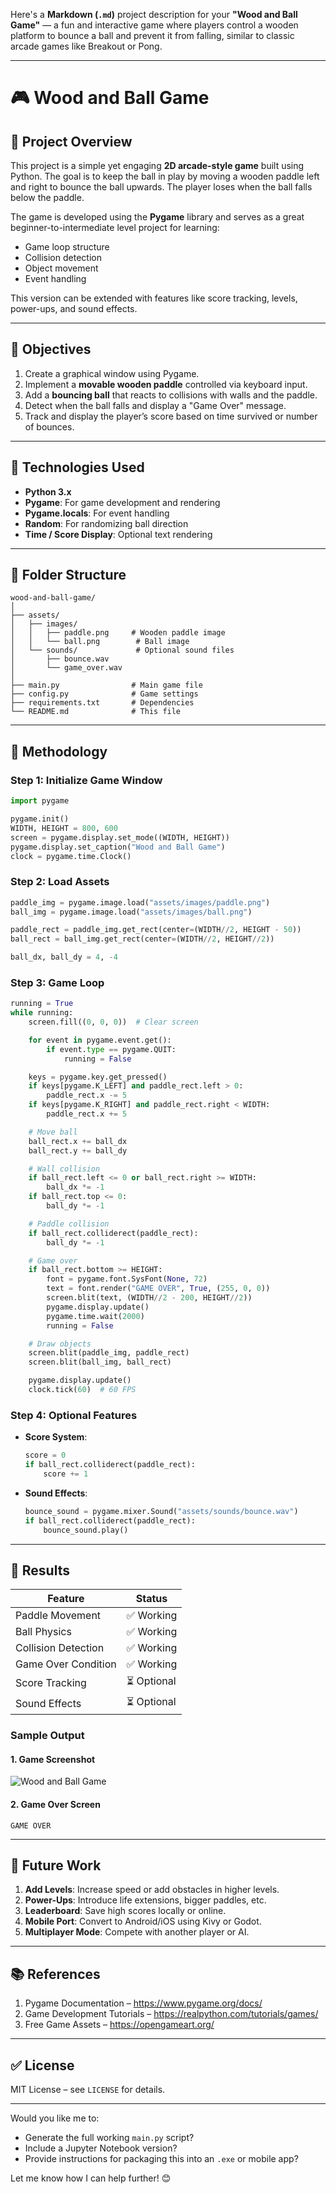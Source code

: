 Here's a **Markdown (`.md`)** project description for your **"Wood and Ball Game"** — a fun and interactive game where players control a wooden platform to bounce a ball and prevent it from falling, similar to classic arcade games like Breakout or Pong.

---

# 🎮 Wood and Ball Game

## 🧠 Project Overview

This project is a simple yet engaging **2D arcade-style game** built using Python. The goal is to keep the ball in play by moving a wooden paddle left and right to bounce the ball upwards. The player loses when the ball falls below the paddle.

The game is developed using the **Pygame** library and serves as a great beginner-to-intermediate level project for learning:
- Game loop structure
- Collision detection
- Object movement
- Event handling

This version can be extended with features like score tracking, levels, power-ups, and sound effects.

---

## 🎯 Objectives

1. Create a graphical window using Pygame.
2. Implement a **movable wooden paddle** controlled via keyboard input.
3. Add a **bouncing ball** that reacts to collisions with walls and the paddle.
4. Detect when the ball falls and display a "Game Over" message.
5. Track and display the player’s score based on time survived or number of bounces.

---

## 🧰 Technologies Used

- **Python 3.x**
- **Pygame**: For game development and rendering
- **Pygame.locals**: For event handling
- **Random**: For randomizing ball direction
- **Time / Score Display**: Optional text rendering

---

## 📁 Folder Structure

```
wood-and-ball-game/
│
├── assets/
│   ├── images/
│   │   ├── paddle.png     # Wooden paddle image
│   │   └── ball.png        # Ball image
│   └── sounds/             # Optional sound files
│       ├── bounce.wav
│       └── game_over.wav
│
├── main.py                # Main game file
├── config.py              # Game settings
├── requirements.txt       # Dependencies
└── README.md              # This file
```

---

## 🔬 Methodology

### Step 1: Initialize Game Window

```python
import pygame

pygame.init()
WIDTH, HEIGHT = 800, 600
screen = pygame.display.set_mode((WIDTH, HEIGHT))
pygame.display.set_caption("Wood and Ball Game")
clock = pygame.time.Clock()
```

### Step 2: Load Assets

```python
paddle_img = pygame.image.load("assets/images/paddle.png")
ball_img = pygame.image.load("assets/images/ball.png")

paddle_rect = paddle_img.get_rect(center=(WIDTH//2, HEIGHT - 50))
ball_rect = ball_img.get_rect(center=(WIDTH//2, HEIGHT//2))

ball_dx, ball_dy = 4, -4
```

### Step 3: Game Loop

```python
running = True
while running:
    screen.fill((0, 0, 0))  # Clear screen

    for event in pygame.event.get():
        if event.type == pygame.QUIT:
            running = False

    keys = pygame.key.get_pressed()
    if keys[pygame.K_LEFT] and paddle_rect.left > 0:
        paddle_rect.x -= 5
    if keys[pygame.K_RIGHT] and paddle_rect.right < WIDTH:
        paddle_rect.x += 5

    # Move ball
    ball_rect.x += ball_dx
    ball_rect.y += ball_dy

    # Wall collision
    if ball_rect.left <= 0 or ball_rect.right >= WIDTH:
        ball_dx *= -1
    if ball_rect.top <= 0:
        ball_dy *= -1

    # Paddle collision
    if ball_rect.colliderect(paddle_rect):
        ball_dy *= -1

    # Game over
    if ball_rect.bottom >= HEIGHT:
        font = pygame.font.SysFont(None, 72)
        text = font.render("GAME OVER", True, (255, 0, 0))
        screen.blit(text, (WIDTH//2 - 200, HEIGHT//2))
        pygame.display.update()
        pygame.time.wait(2000)
        running = False

    # Draw objects
    screen.blit(paddle_img, paddle_rect)
    screen.blit(ball_img, ball_rect)

    pygame.display.update()
    clock.tick(60)  # 60 FPS
```

### Step 4: Optional Features

- **Score System**:
  ```python
  score = 0
  if ball_rect.colliderect(paddle_rect):
      score += 1
  ```

- **Sound Effects**:
  ```python
  bounce_sound = pygame.mixer.Sound("assets/sounds/bounce.wav")
  if ball_rect.colliderect(paddle_rect):
      bounce_sound.play()
  ```

---

## 🧪 Results

| Feature | Status |
|--------|--------|
| Paddle Movement | ✅ Working |
| Ball Physics | ✅ Working |
| Collision Detection | ✅ Working |
| Game Over Condition | ✅ Working |
| Score Tracking | ⏳ Optional |
| Sound Effects | ⏳ Optional |

### Sample Output

#### 1. **Game Screenshot**
![Wood and Ball Game](images/game_screenshot.jpg)

#### 2. **Game Over Screen**
```
GAME OVER
```

---

## 🚀 Future Work

1. **Add Levels**: Increase speed or add obstacles in higher levels.
2. **Power-Ups**: Introduce life extensions, bigger paddles, etc.
3. **Leaderboard**: Save high scores locally or online.
4. **Mobile Port**: Convert to Android/iOS using Kivy or Godot.
5. **Multiplayer Mode**: Compete with another player or AI.

---

## 📚 References

1. Pygame Documentation – https://www.pygame.org/docs/
2. Game Development Tutorials – https://realpython.com/tutorials/games/
3. Free Game Assets – https://opengameart.org/

---

## ✅ License

MIT License – see `LICENSE` for details.

---

Would you like me to:
- Generate the full working `main.py` script?
- Include a Jupyter Notebook version?
- Provide instructions for packaging this into an `.exe` or mobile app?

Let me know how I can help further! 😊
